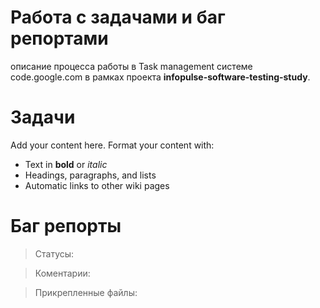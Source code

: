 # Работа с задачами и баг репортами #

описание процесса работы в Task management системе code.google.com  в рамках проекта 	**infopulse-software-testing-study**.


# Задачи #

Add your content here.  Format your content with:
  * Text in **bold** or _italic_
  * Headings, paragraphs, and lists
  * Automatic links to other wiki pages


# Баг репорты #

> Статусы:


> Коментарии:


> Прикрепленные файлы: